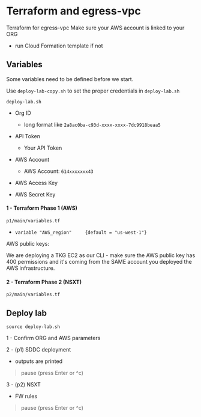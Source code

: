 # Terraform and egress-vpc
Terraform for egress-vpc
Make sure your AWS account is linked to your ORG
- run Cloud Formation template if not


## Variables
Some variables need to be defined before we start. 

Use `deploy-lab-copy.sh` to set the proper credentials in `deploy-lab.sh` 
```
deploy-lab.sh
```
 - Org ID
    -   long format like `2a8ac0ba-c93d-xxxx-xxxx-7dc9918beaa5`
 - API Token
    -   Your API Token
 - AWS Account
    -   AWS Account: `614xxxxxxx43`
 - AWS Access Key

 - AWS Secret Key
  
 #### 1 - Terraform Phase 1 (AWS)
```
p1/main/variables.tf
```
 - `variable "AWS_region"     {default = "us-west-1"}`

  
  
 AWS public keys: 
  
  We are deploying a TKG EC2 as our CLI - make sure the AWS public key has 400 permissions and it's coming from the SAME account you deployed the AWS infrastructure.
  
 #### 2 - Terraform Phase 2 (NSXT)
```
p2/main/variables.tf
```



## Deploy lab
```text
source deploy-lab.sh
```
1 - Confirm ORG and AWS parameters
 
2 - (p1) SDDC deployment
 - outputs are printed
 > pause (press Enter or ^c)
 
3 - (p2) NSXT 
 - FW rules
 > pause (press Enter or ^c)
 

